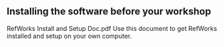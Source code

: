 ## Installing the software before your workshop

 RefWorks Install and Setup Doc.pdf  Use this document to get RefWorks installed and setup on your own computer.
